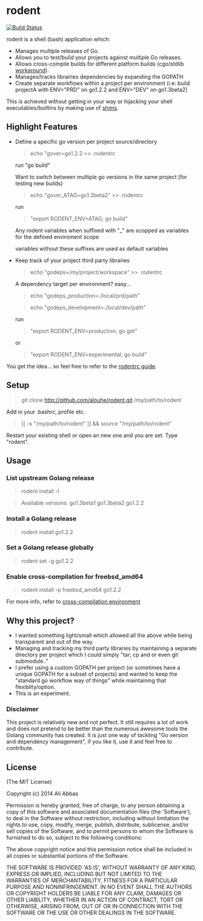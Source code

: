 # rodent
[![Build Status](https://drone.io/github.com/alouche/rodent/status.png)](https://drone.io/github.com/alouche/rodent/latest)

rodent is a shell (bash) application which:

* Manages multiple releases of Go.
* Allows you to test/build your projects against multiple Go releases.
* Allows cross-compile builds for different platform builds (cgo/stdlib [workaround](https://groups.google.com/d/msg/golang-nuts/2XoGUvBalcw/ErSWiTlO17kJ)).
* Manages/tracks librairies dependencies by expanding the GOPATH
* Create separate workflows within a project per environment (i.e: build projectA with ENV="PRD" on go1.2.2 and ENV="DEV" on go1.3beta2)

This is achieved without getting in your way or hijacking your shell executables/builtins by making use of [shims](http://en.wikipedia.org/wiki/Shim_%28computing%29).

## Highlight Features

* Define a specific go version per project source/directory
  > echo "gover=go1.2.2 >> .rodentrc

  run "go build"

  Want to switch between multiple go versions in the same project (for testing new builds)
  > echo "gover_ATAG=go1.3beta2" >> .rodentrc
  
  run
  > "export RODENT_ENV=ATAG; go build"
  
  Any rodent variables when suffixed with "\_<LABEL>" are scopped as variables for the defined enviroment scope <LABEL>
  
  variables without these <LABEL> suffixes are used as default variables

* Keep track of your project third party libraries
  > echo "godeps=/my/project/workspace" >> .rodentrc

  A dependency target per environment? easy...
  > echo "godeps_production=./local/prd/path"
  
  > echo "godeps_development=./local/dev/path"
  
  run
  > "export RODENT_ENV=production; go get"
  
  or
  > "export RODENT_ENV=experimental; go build"

You get the idea... so feel free to refer to the [rodentrc guide](https://github.com/alouche/rodent/wiki/rodentrc-file).

## Setup

> git clone http://github.com/alouhe/rodent.git /my/path/to/rodent

Add in your .bashrc, profile etc.

> [[ -s "/my/path/to/rodent" ]] && source "/my/path/to/rodent"

Restart your existing shell or open an new one and you are set. Type "rodent".

## Usage

### List upstream Golang release

> rodent install -l

> Available versions:
>  go1.3beta1
>  go1.3beta2
>  go1.2.2

### Install a Golang release

> rodent install go1.2.2

### Set a Golang release globally

> rodent set -g go1.2.2

### Enable cross-compilation for freebsd_amd64

> rodent install -p freebsd_amd64 go1.2.2

For more info, refer to [cross-compilation environment](https://github.com/alouche/rodent/wiki/cross-compilation-setup)

## Why this project?

* I wanted something light/small which allowed all the above while being transparent and out of the way.
* Managing and tracking my third party libraries by maintaining a separate directory per project which I could simply "tar; cp and or even git submodule.." 
* I prefer using a custom GOPATH per project (or sometimes have a unique GOPATH for a subset of projects) and wanted to keep the "standard go workflow way of things" while maintaining that flexiblity/option.
* This is an experiment.

### Disclaimer

This project is relatively new and not perfect. It still requires a lot of work and does not pretend to be better than the numerous awesome tools the Golang community has created. It is just one way of tackling "Go version and dependency management", if you like it, use it and feel free to contribute.

## License

(The MIT License)

Copyright (c) 2014 Ali Abbas

Permission is hereby granted, free of charge, to any person obtaining
a copy of this software and associated documentation files (the
'Software'), to deal in the Software without restriction, including
without limitation the rights to use, copy, modify, merge, publish,
distribute, sublicense, and/or sell copies of the Software, and to
permit persons to whom the Software is furnished to do so, subject to
the following conditions:

The above copyright notice and this permission notice shall be
included in all copies or substantial portions of the Software.

THE SOFTWARE IS PROVIDED 'AS IS', WITHOUT WARRANTY OF ANY KIND,
EXPRESS OR IMPLIED, INCLUDING BUT NOT LIMITED TO THE WARRANTIES OF
MERCHANTABILITY, FITNESS FOR A PARTICULAR PURPOSE AND NONINFRINGEMENT.
IN NO EVENT SHALL THE AUTHORS OR COPYRIGHT HOLDERS BE LIABLE FOR ANY
CLAIM, DAMAGES OR OTHER LIABILITY, WHETHER IN AN ACTION OF CONTRACT,
TORT OR OTHERWISE, ARISING FROM, OUT OF OR IN CONNECTION WITH THE
SOFTWARE OR THE USE OR OTHER DEALINGS IN THE SOFTWARE. 
